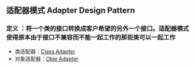 ## 适配器模式 Adapter Design Pattern

### 定义 ：将一个类的接口转换成客户希望的另外一个接口。适配器模式使得原本由于接口不兼容而不能一起工作的那些类可以一起工作

- 类适配器：[Class Adapter](https://github.com/jack-ningtz/DesignPattern/tree/main/AdapterDesignPattern/ClassAdapter.cs "Adapter  Design")
- 对象适配器：[Obje Adapter](https://github.com/jack-ningtz/DesignPattern/tree/main/AdapterDesignPattern/ObjectAdapter.cs "Adapter  Design")
